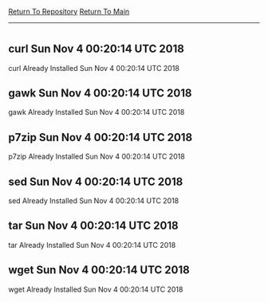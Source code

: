 [Return To Repository](https://github.com/deathbybandaid/piholeparser/)
[Return To Main](https://github.com/deathbybandaid/piholeparser/blob/master/RecentRunLogs/Mainlog.md)
____________________________________
# 
## curl Sun Nov 4 00:20:14 UTC 2018
curl Already Installed Sun Nov 4 00:20:14 UTC 2018
## gawk Sun Nov 4 00:20:14 UTC 2018
gawk Already Installed Sun Nov 4 00:20:14 UTC 2018
## p7zip Sun Nov 4 00:20:14 UTC 2018
p7zip Already Installed Sun Nov 4 00:20:14 UTC 2018
## sed Sun Nov 4 00:20:14 UTC 2018
sed Already Installed Sun Nov 4 00:20:14 UTC 2018
## tar Sun Nov 4 00:20:14 UTC 2018
tar Already Installed Sun Nov 4 00:20:14 UTC 2018
## wget Sun Nov 4 00:20:14 UTC 2018
wget Already Installed Sun Nov 4 00:20:14 UTC 2018
